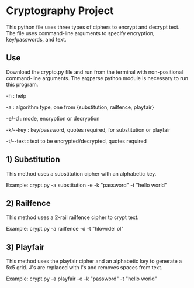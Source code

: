 # Cryptography Project
This python file uses three types of ciphers to encrypt and decrypt text. The file uses command-line arguments to specify encryption, key/passwords, and text. 

## Use
Download the crypto.py file and run from the terminal with non-positional command-line arguments. The argparse python module is necessary to run this program.

-h : help

-a : algorithm type, one from {substitution, railfence, playfair}

-e/-d : mode, encryption or decryption

-k/--key : key/password, quotes required, for substitution or playfair

-t/--text : text to be encrypted/decrypted, quotes required

## 1) Substitution
This method uses a substitution cipher with an alphabetic key. 

Example: crypt.py -a substitution -e -k "password" -t "hello world"

## 2) Railfence
This method uses a 2-rail railfence cipher to crypt text.

Example: crypt.py -a railfence -d -t "hlowrdel ol"

## 3) Playfair
This method uses the playfair cipher and an alphabetic key to generate a 5x5 grid. J's are replaced with I's and removes spaces from text.

Example: crypt.py -a playfair -e -k "password" -t "hello world"
